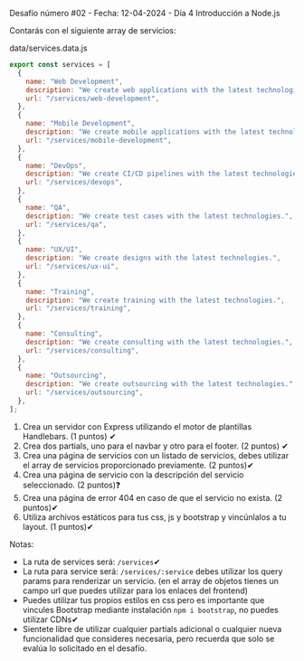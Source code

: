 Desafío número #02 - Fecha: 12-04-2024 - Día 4 Introducción a Node.js

Contarás con el siguiente array de servicios:

data/services.data.js

```js
export const services = [
  {
    name: "Web Development",
    description: "We create web applications with the latest technologies.",
    url: "/services/web-development",
  },
  {
    name: "Mobile Development",
    description: "We create mobile applications with the latest technologies.",
    url: "/services/mobile-development",
  },
  {
    name: "DevOps",
    description: "We create CI/CD pipelines with the latest technologies.",
    url: "/services/devops",
  },
  {
    name: "QA",
    description: "We create test cases with the latest technologies.",
    url: "/services/qa",
  },
  {
    name: "UX/UI",
    description: "We create designs with the latest technologies.",
    url: "/services/ux-ui",
  },
  {
    name: "Training",
    description: "We create training with the latest technologies.",
    url: "/services/training",
  },
  {
    name: "Consulting",
    description: "We create consulting with the latest technologies.",
    url: "/services/consulting",
  },
  {
    name: "Outsourcing",
    description: "We create outsourcing with the latest technologies.",
    url: "/services/outsourcing",
  },
];

```

1. Crea un servidor con Express utilizando el motor de plantillas Handlebars. (1 puntos) ✔
2. Crea dos partials, uno para el navbar y otro para el footer. (2 puntos) ✔
3. Crea una página de servicios con un listado de servicios, debes utilizar el array de servicios proporcionado previamente. (2 puntos)✔
4. Crea una página de servicio con la descripción del servicio seleccionado. (2 puntos)❓
5. Crea una página de error 404 en caso de que el servicio no exista. (2 puntos)✔
6. Utiliza archivos estáticos para tus css, js y bootstrap y vincúnlalos a tu layout. (1 puntos)✔

Notas:

- La ruta de services será: `/services`✔
- La ruta para service será: `/services/:service` debes utilizar los query params para renderizar un servicio. (en el array de objetos tienes un campo url que puedes utilizar para los enlaces del frontend)
- Puedes utilizar tus propios estilos en css pero es importante que vincules Bootstrap mediante instalación `npm i bootstrap`, no puedes utilizar CDNs✔
- Sientete libre de utilizar cualquier partials adicional o cualquier nueva funcionalidad que consideres necesaria, pero recuerda que solo se evalúa lo solicitado en el desafío.
